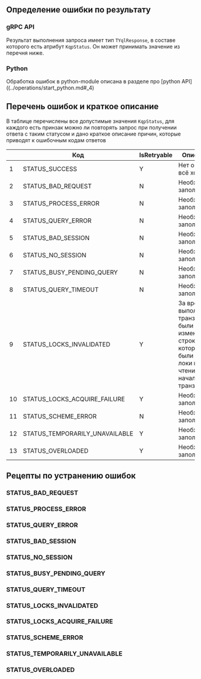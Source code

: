 ## Определение ошибки по результату

### gRPC API

Результат выполнения запроса имеет тип `TYqlResponse`, в составе которого есть атрибут `KqpStatus`.
Он может принимать значение из перечня ниже.

### Python

Обработка ошибок в python-module описана в разделе про [python API]((../operations/start_python.md#_4)

## Перечень ошибок и краткое описание

В таблице перечислены все допустимые значения `KqpStatus`, для каждого есть принзак можно ли повторять запрос при получении ответа с таким статусом и дано краткое описание причин, которые приводят к ошибочным кодам ответов

&nbsp; | Код | IsRetryable | Описание
--|---|---|--
1 | STATUS_SUCCESS | Y | Нет ошибок, всё хорошо
2 | STATUS_BAD_REQUEST | N | Необходимо заполнить
3 | STATUS_PROCESS_ERROR | N | Необходимо заполнить
4 | STATUS_QUERY_ERROR | N | Необходимо заполнить
5 | STATUS_BAD_SESSION | N | Необходимо заполнить
6 | STATUS_NO_SESSION | N | Необходимо заполнить
7 | STATUS_BUSY_PENDING_QUERY | N | Необходимо заполнить
8 | STATUS_QUERY_TIMEOUT | N | Необходимо заполнить
9 | STATUS_LOCKS_INVALIDATED | Y | За время выполнения транзакции были изменены строки, на которые были взяты локи на чтение до начала транзакции.
10 | STATUS_LOCKS_ACQUIRE_FAILURE | Y | Необходимо заполнить
11 | STATUS_SCHEME_ERROR | N | Необходимо заполнить
12 | STATUS_TEMPORARILY_UNAVAILABLE | Y | Необходимо заполнить
13 | STATUS_OVERLOADED | Y | Необходимо заполнить


## Рецепты по устранению ошибок

### STATUS\_BAD\_REQUEST
### STATUS\_PROCESS\_ERROR
### STATUS\_QUERY\_ERROR
### STATUS\_BAD\_SESSION
### STATUS\_NO\_SESSION
### STATUS\_BUSY\_PENDING\_QUERY
### STATUS\_QUERY\_TIMEOUT
### STATUS\_LOCKS\_INVALIDATED
### STATUS\_LOCKS\_ACQUIRE\_FAILURE
### STATUS\_SCHEME\_ERROR
### STATUS\_TEMPORARILY\_UNAVAILABLE
### STATUS\_OVERLOADED